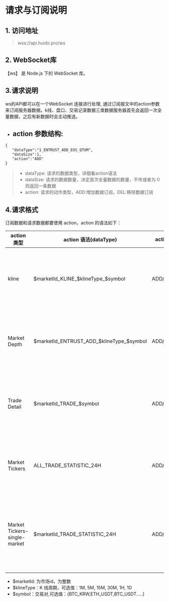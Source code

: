 # 请求与订阅说明
## 1. 访问地址 
> wss://api.huobi.pro/ws
## 2. WebSocket库
【ws】 是 Node.js 下的 WebSocket 库。
## 3.请求说明
ws的API都可以在一个WebSocket 连接进行处理, 通过订阅报文中的action参数来订阅服务器数据。k线、盘口、交易记录数据三类数据服务器首先会返回一次全量数据，之后有新数据时会主动推送。
* ## action 参数结构:
```
{
   "dataType":"1_ENTRUST_ADD_EOS_QTUM", 
   "dataSize":1,
   "action":"ADD"
}
```
> * dataType: 请求的数据类型，详细看action语法
> * dataSize: 请求的数据数量，决定首次全量数据的数量，不传或者为 0 则返回一条数据
> * action: 请求的动作类型，ADD:增加数据订阅，DEL:移除数据订阅



## 4.请求格式
订阅数据和请求数据都要使用 action，action 的语法如下：



|action 类型|action 语法(dataType)|action|描述|
|-----|-------|--------|---------|
|kline|$marketId_KLINE_$klineType_$symbol |ADD/DEL|依据周期，订阅交易对的K线数据|
|Market Depth|$marketId_ENTRUST_ADD_$klineType_$symbol |ADD/DEL|依据交易对，订阅交易对的深度数据|
|Trade Detail|$marketId_TRADE_$symbol |ADD/DEL|依据交易对，订阅交易对的成交数据|
|Market Tickers|ALL_TRADE_STATISTIC_24H |ADD/DEL|订阅全部交易对的24小时的Ticker数据|
|Market Tickers-single-market|$marketId_TRADE_STATISTIC_24H |ADD/DEL|依据市场id，订阅单个交易对24小时的Ticker数据|

* $marketId: 为市场id，为整数
* $klineType：K 线周期，可选值：1M, 5M, 15M, 30M, 1H, 1D
* $symbol：交易对,可选值：{BTC_KRW,ETH_USDT,BTC_USDT.....}
